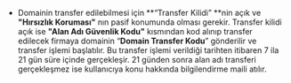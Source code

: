 * Domainin transfer edilebilmesi için **“Transfer Kilidi” **nin açık ve **"Hırsızlık Koruması"** nın pasif konumunda olması gerekir. Transfer kilidi açık ise **"Alan Adı Güvenlik Kodu"** kısmından kod alınıp transfer edilecek firmaya domainin “**Domain Transfer Kodu**” gönderilir ve transfer işlemi başlatılır. Bu transfer işlemi verildiği tarihten itibaren 7 ila 21 gün süre içinde gerçekleşir. 21 günden sonra alan adı transferi gerçekleşmez ise kullanıcıya konu hakkında bilgilendirme maili atılır.




